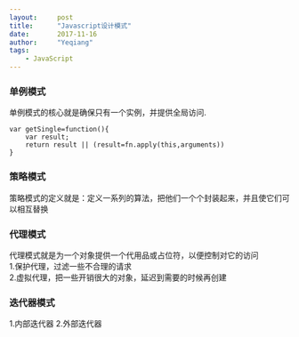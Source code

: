 ```yaml
---
layout:     post
title:      "Javascript设计模式"
date:       2017-11-16
author:     "Yeqiang"
tags:
    - JavaScript
---
```

### 单例模式
单例模式的核心就是确保只有一个实例，并提供全局访问.  

```
var getSingle=function(){
    var result;
    return result || (result=fn.apply(this,arguments))
}
```

### 策略模式
策略模式的定义就是：定义一系列的算法，把他们一个个封装起来，并且使它们可以相互替换

### 代理模式
代理模式就是为一个对象提供一个代用品或占位符，以便控制对它的访问  
1.保护代理，过滤一些不合理的请求  
2.虚拟代理，把一些开销很大的对象，延迟到需要的时候再创建

### 迭代器模式
1.内部迭代器
2.外部迭代器